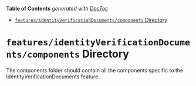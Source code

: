 <!-- START doctoc generated TOC please keep comment here to allow auto update -->
<!-- DON'T EDIT THIS SECTION, INSTEAD RE-RUN doctoc TO UPDATE -->

**Table of Contents** _generated with [DocToc](https://github.com/thlorenz/doctoc)_

- [`features/identityVerificationDocuments/components` Directory](#featuresidentityverificationdocumentscomponents-directory)

<!-- END doctoc generated TOC please keep comment here to allow auto update -->

# `features/identityVerificationDocuments/components` Directory

The components folder should contain all the components specific to the IdentityVerificationDocuments feature.
